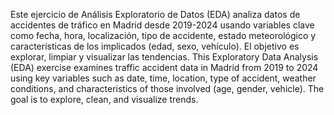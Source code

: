 Este ejercicio de Análisis Exploratorio de Datos (EDA) analiza datos de accidentes de tráfico en Madrid desde 2019-2024 usando variables clave como fecha, hora, localización, tipo de accidente, estado meteorológico y características de los implicados (edad, sexo, vehículo). El objetivo es explorar, limpiar y visualizar las tendencias.
This Exploratory Data Analysis (EDA) exercise examines traffic accident data in Madrid from 2019 to 2024 using key variables such as date, time, location, type of accident, weather conditions, and characteristics of those involved (age, gender, vehicle). The goal is to explore, clean, and visualize trends.
